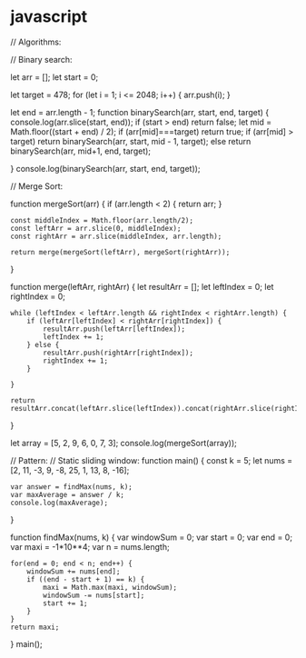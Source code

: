 # javascript

// Algorithms:

// Binary search:

let arr = [];
let start = 0;

let target = 478;
for (let i = 1; i <= 2048; i++) {
	arr.push(i);
}

let end = arr.length - 1;
function binarySearch(arr, start, end, target) {
	console.log(arr.slice(start, end));
	if (start > end) return false;
	let mid = Math.floor((start + end) / 2);
	if (arr[mid]===target) return true;
	if (arr[mid] > target) return binarySearch(arr, start, mid - 1, target);
	else return binarySearch(arr, mid+1, end, target);

}
console.log(binarySearch(arr, start, end, target));

// Merge Sort:

function mergeSort(arr) {
	if (arr.length < 2) {
		return arr;
	}
	
	const middleIndex = Math.floor(arr.length/2);
	const leftArr = arr.slice(0, middleIndex);
	const rightArr = arr.slice(middleIndex, arr.length);
	
	return merge(mergeSort(leftArr), mergeSort(rightArr));
}

function merge(leftArr, rightArr) {
	let resultArr = [];
	let leftIndex = 0;
	let rightIndex = 0;	
	
	while (leftIndex < leftArr.length && rightIndex < rightArr.length) {
		if (leftArr[leftIndex] < rightArr[rightIndex]) {
			resultArr.push(leftArr[leftIndex]);
			leftIndex += 1;
		} else {
			resultArr.push(rightArr[rightIndex]);
			rightIndex += 1;
		}
		
	}
	
	return resultArr.concat(leftArr.slice(leftIndex)).concat(rightArr.slice(rightIndex));
}

let array = [5, 2, 9, 6, 0, 7, 3];
console.log(mergeSort(array));

// Pattern:
// Static sliding window:
function main() {
	const k = 5;
	let nums = [2, 11, -3, 9, -8, 25, 1, 13, 8, -16];
	
	var answer = findMax(nums, k);
	var maxAverage = answer / k;
	console.log(maxAverage);
}

function findMax(nums, k) {
   var windowSum = 0;
	var start = 0;
	var end = 0;
	var maxi = -1*10**4;
	var n = nums.length;
	
	for(end = 0; end < n; end++) {
		windowSum += nums[end];
		if ((end - start + 1) == k) {
			maxi = Math.max(maxi, windowSum);
			windowSum -= nums[start];
			start += 1;
		}
	}
	return maxi;
}
main();
